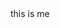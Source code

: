 <Doctype html>
<html lang "en">
<head>
  <meta charset="UTF-8">
  <meta name="viewport"
        content="width=device-width;
                 initial-scale=1.0">
  <meta http-equiv="X-UA-Compatible" 
        content="ie=edge">
  <title>Document titile</title>
  </head>
  <body> this is me 
  </body>
  <script>
    console.log('Hello console');
  </script>
  <script src="js/index.js"></script>
  
